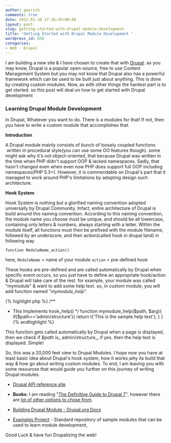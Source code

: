 ```yaml
---
author: gaurish
comments: true
date: 2012-01-30 17:36:45+00:00
layout: post
slug: getting-started-with-drupal-module-development
title: 'Getting Started with Drupal Module Development '
wordpress_id: 658
categories:
- Web - Drupal
---
```


I am building a new site & I have chosen to create that with [Drupal](http://drupal.org/). as you may know, Drupal is a popular open-source, free to use Content Management System but you may not know that Drupal also has a powerful framework which can be used to be built just about anything. This is done by creating custom modules. Now, as with other things the hardest part is to get started. so this post will deal on how to get started with Drupal development


### Learning Drupal Module Development


In Drupal, Whatever you want to do. There is a modules for that! If not, then you have to write a custom module that accomplishes that.

**Introduction**

A Drupal module mainly consists of bunch of loosely coupled functions  written in procedural style(you can use some OO features though). some might ask why it's not object-oriented, that because Drupal was written in the time when PHP didn't support OOP & lacked namespaces. Sadly, that hasn't changed even when even now PHP does support full OOP including namespaces(PHP 5.3+).
However, it is commendable on Drupal's part that it managed to work around PHP's limitations by adopting design such architecture.

**Hook System**

Hook System is nothing but a glorified naming convention adopted universally by Drupal Community. Infact, entire architecture of Drupal is build around this naming convention. According to this naming convention, the module name you choose must be unique, and should be all lowercase, containing only letters & numbers, always starting with a letter. Within the module itself, all functions must then be prefixed with the module filename, followed by an underscore, and then action(called hook in drupal land) in following way

`function ModuleName_action()`

here,
`ModuleName` = name of your module
`action` = pre-defined hook

These hooks are pre-defined and are called automatically by Drupal when specific event occurs, so you just have to define an appropriate hook/action & Drupal will take care of the rest. for example, your module was called "mymodule" & want to add some help text. so, in custom module, you will add function named "_mymodule_help_".

{% highlight php %}
/**
* This Implements hook_help()
*/
function mymodule_help($path, $arg){
    if($path=='admin/structure'){
        return t('This is the sample help text');
    }
}
{% endhighlight %}

This function gets called automatically by Drupal when a page is displayed, then we check if _$path_ is_ admin/structure,_ if yes. then the help text is displayed. Simple!

So, this was a 20,000 feet view to Drupal Modules. I hope now you have at least basic idea about Drupal's hook system, how it works,why its build that way & how go about writing custom modules. To end, I am leaving you with some resources that would guide you further on this journey of writing Drupal modules.



	
  * [Drupal API reference site](http://api.drupal.org/api/drupal)

	
  * **Books**: I am reading "[The Definitive Guide to Drupal 7](http://www.amazon.com/Definitive-Guide-Drupal-Apress/dp/1430231351)", however there are [lot of other options to chose from](http://drupal.org/books).

	
  * [Building Drupal Module - Drupal.org Docs](http://drupal.org/developing/modules)

	
  * [Examples Project](http://drupal.org/project/examples) - Standard repository of sample modules that can be used to learn module development,


Good Luck & have fun Drupalizing the web!
